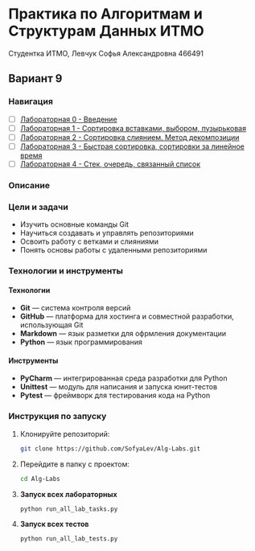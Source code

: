 # Практика по Алгоритмам и Cтруктурам Данных ИТМО
Студентка ИТМО, Левчук Софья Александровна  466491 

## Вариант 9

### Навигация

- [ ] [Лабораторная 0 - Введение](lab1/README.md)
- [ ] [Лабораторная 1 - Сортировка вставками, выбором, пузырьковая](lab1/README.md)
- [ ] [Лабораторная 2 - Сортировка слиянием. Метод декомпозиции](lab2/README.md)
- [ ] [Лабораторная 3 - Быстрая сортировка, сортировки за линейное время](lab3/README.md)
- [ ] [Лабораторная 4 - Стек, очередь, связанный список](lab4/README.md)

### Описание 

### Цели и задачи

- Изучить основные команды Git
- Научиться создавать и управлять репозиториями
- Освоить работу с ветками и слияниями
- Понять основы работы с удаленными репозиториями

### Технологии и инструменты

#### Технологии
- **Git** — система контроля версий
- **GitHub** — платформа для хостинга и совместной разработки, использующая Git
- **Markdown** — язык разметки для офрмления документации
- **Python** — язык программирования

#### Инструменты
- **PyCharm** — интегрированная среда разработки для Python
- **Unittest** — модуль для написания и запуска юнит-тестов
- **Pytest** — фреймворк для тестирования кода на Python

### Инструкция по запуску

1. Клонируйте репозиторий:
   ```bash
   git clone https://github.com/SofyaLev/Alg-Labs.git
   ```
2. Перейдите в папку с проектом:
   ```bash
   cd Alg-Labs
   ```
3. **Запуск всех лабораторных**
    ```bash
   python run_all_lab_tasks.py
   ```

4. **Запуск всех тестов**
    ```bash
    python run_all_lab_tests.py
   ```
